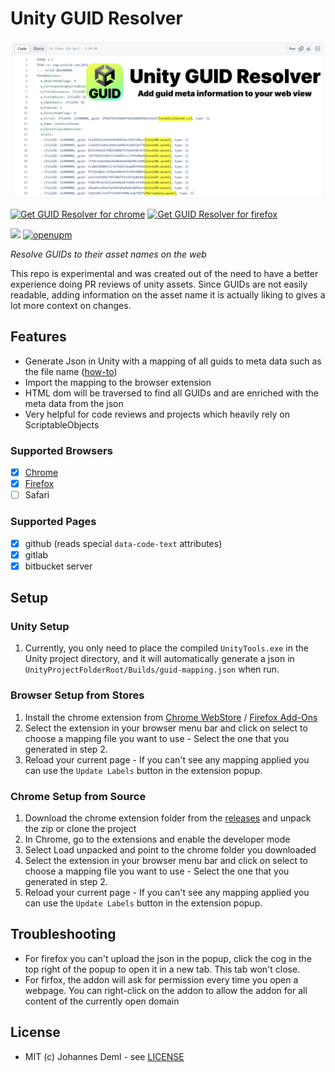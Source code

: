 # Unity GUID Resolver

[![Logo](./docs/preview.png)](https://youtu.be/3Fez_18Jpds)

[![Get GUID Resolver for chrome](https://storage.googleapis.com/web-dev-uploads/image/WlD8wC6g8khYWPJUsQceQkhXSlv1/UV4C4ybeBTsZt43U4xis.png)](https://chromewebstore.google.com/detail/unity-guid-resolver/gjeokenlchlhgjnnaolbemkcmdigpnjd) [![Get GUID Resolver for firefox](https://extensionworkshop.com/assets/img/documentation/publish/get-the-addon-178x60px.dad84b42.png)](https://addons.mozilla.org/en-US/firefox/addon/unity-guid-resolver/)

[![](https://img.shields.io/github/release-date/JohannesDeml/unity-guid-resolver.svg)](https://github.com/JohannesDeml/unity-guid-resolver/releases) [![openupm](https://img.shields.io/npm/v/com.jd.guidresolver?label=openupm&registry_uri=https://package.openupm.com)](https://openupm.com/packages/com.jd.guidresolver/)

*Resolve GUIDs to their asset names on the web*

This repo is experimental and was created out of the need to have a better experience doing PR reviews of unity assets. Since GUIDs are not easily readable, adding information on the asset name it is actually liking to gives a lot more context on changes.

## Features

* Generate Json in Unity with a mapping of all guids to meta data such as the file name ([how-to](./unity/README.md))
* Import the mapping to the browser extension
* HTML dom will be traversed to find all GUIDs and are enriched with the meta data from the json
* Very helpful for code reviews and projects which heavily rely on ScriptableObjects

### Supported Browsers

- [x] [Chrome](https://chromewebstore.google.com/detail/unity-guid-resolver/gjeokenlchlhgjnnaolbemkcmdigpnjd)
- [x] [Firefox](https://addons.mozilla.org/en-US/firefox/addon/unity-guid-resolver/)
- [ ] Safari

### Supported Pages

- [x] github (reads special `data-code-text` attributes)
- [x] gitlab
- [x] bitbucket server

## Setup

### Unity Setup

1. Currently, you only need to place the compiled `UnityTools.exe` in the Unity project directory, and it will automatically generate a json in `UnityProjectFolderRoot/Builds/guid-mapping.json` when run.

### Browser Setup from Stores

1. Install the chrome extension from [Chrome WebStore](https://chromewebstore.google.com/detail/unity-guid-resolver/gjeokenlchlhgjnnaolbemkcmdigpnjd) / [Firefox Add-Ons](https://addons.mozilla.org/en-US/firefox/addon/unity-guid-resolver/)
2. Select the extension in your browser menu bar and click on select to choose a mapping file you want to use - Select the one that you generated in step 2.
3. Reload your current page - If you can't see any mapping applied you can use the `Update Labels` button in the extension popup.

### Chrome Setup from Source

1. Download the chrome extension folder from the [releases](https://github.com/JohannesDeml/unity-guid-resolver/releases/) and unpack the zip or clone the project
2. In Chrome, go to the extensions and enable the developer mode
3. Select Load unpacked and point to the chrome folder you downloaded
4. Select the extension in your browser menu bar and click on select to choose a mapping file you want to use - Select the one that you generated in step 2.
5. Reload your current page - If you can't see any mapping applied you can use the `Update Labels` button in the extension popup.

## Troubleshooting
* For firefox you can't upload the json in the popup, click the cog in the top right of the popup to open it in a new tab. This tab won't close.
* For firfox, the addon will ask for permission every time you open a webpage. You can right-click on the addon to allow the addon for all content of the currently open domain

## License

* MIT (c) Johannes Deml - see [LICENSE](./LICENSE.md)

